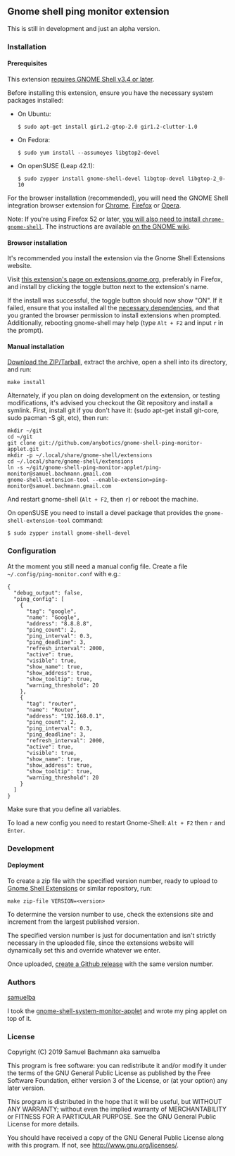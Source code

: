 ## Gnome shell ping monitor extension

This is still in development and just an alpha version.

### Installation

#### Prerequisites

This extension [requires GNOME Shell v3.4 or later](https://github.com/anybotics/gnome-shell-ping-monitor-applet/blob/master/ping-monitor%40samuel.bachmann.gmail.com/metadata.json#L2).

Before installing this extension, ensure you have the necessary system packages installed:

* On Ubuntu:

      $ sudo apt-get install gir1.2-gtop-2.0 gir1.2-clutter-1.0

* On Fedora:

      $ sudo yum install --assumeyes libgtop2-devel
    
* On openSUSE (Leap 42.1):

      $ sudo zypper install gnome-shell-devel libgtop-devel libgtop-2_0-10

For the browser installation (recommended), you will need the GNOME Shell integration browser extension for
[Chrome](https://chrome.google.com/webstore/detail/gnome-shell-integration/gphhapmejobijbbhgpjhcjognlahblep),
[Firefox](https://addons.mozilla.org/en-US/firefox/addon/gnome-shell-integration/) or
[Opera](https://addons.opera.com/en/extensions/details/gnome-shell-integration/).

Note: If you're using Firefox 52 or later, [you will also need to install `chrome-gnome-shell`](https://blogs.gnome.org/ne0sight/2016/12/25/how-to-install-gnome-shell-extensions-with-firefox-52/).
The instructions are available [on the GNOME wiki](https://wiki.gnome.org/Projects/GnomeShellIntegrationForChrome/Installation#Ubuntu_Linux).

#### Browser installation

It's recommended you install the extension via the Gnome Shell Extensions website.

Visit [this extension's page on extensions.gnome.org](https://extensions.gnome.org/extension/120/ping-monitor/),
preferably in Firefox, and install by clicking the toggle button next to the extension's name.

If the install was successful, the toggle button should now show "ON".
If it failed, ensure that you installed all the [necessary dependencies](#prerequisites),
and that you granted the browser permission to install extensions when prompted.
Additionally, rebooting gnome-shell may help (type `Alt + F2` and input `r` in the prompt).

#### Manual installation

[Download the ZIP/Tarball](https://github.com/anybotics/gnome-shell-ping-monitor-applet/releases),
extract the archive, open a shell into its directory, and run:

    make install

Alternately, if you plan on doing development on the extension, or testing modifications, it's advised you checkout the Git repository and install a symlink. First, install git if you don't have it: (sudo apt-get install git-core, sudo pacman -S git, etc), then run:

    mkdir ~/git
    cd ~/git
    git clone git://github.com/anybotics/gnome-shell-ping-monitor-applet.git    
    mkdir -p ~/.local/share/gnome-shell/extensions
    cd ~/.local/share/gnome-shell/extensions
    ln -s ~/git/gnome-shell-ping-monitor-applet/ping-monitor@samuel.bachmann.gmail.com
    gnome-shell-extension-tool --enable-extension=ping-monitor@samuel.bachmann.gmail.com

And restart gnome-shell (`Alt + F2`, then `r`) or reboot the machine.

On openSUSE you need to install a devel package that provides the `gnome-shell-extension-tool` command:

    $ sudo zypper install gnome-shell-devel


### Configuration

At the moment you still need a manual config file. Create a file `~/.config/ping-monitor.conf` with e.g.:

```
{
  "debug_output": false,
  "ping_config": [
    {
      "tag": "google",
      "name": "Google",
      "address": "8.8.8.8",
      "ping_count": 2,
      "ping_interval": 0.3,
      "ping_deadline": 3,
      "refresh_interval": 2000,
      "active": true,
      "visible": true,
      "show_name": true,
      "show_address": true,
      "show_tooltip": true,
      "warning_threshold": 20
    },
    {
      "tag": "router",
      "name": "Router",
      "address": "192.168.0.1",
      "ping_count": 2,
      "ping_interval": 0.3,
      "ping_deadline": 3,
      "refresh_interval": 2000,
      "active": true,
      "visible": true,
      "show_name": true,
      "show_address": true,
      "show_tooltip": true,
      "warning_threshold": 20
    }
  ]
}
```

Make sure that you define all variables.

To load a new config you need to restart Gnome-Shell: `Alt + F2` then `r` and `Enter`.

### Development

#### Deployment

To create a zip file with the specified version number, ready to upload to [Gnome Shell Extensions](https://extensions.gnome.org/) or similar repository, run:

    make zip-file VERSION=<version>

To determine the version number to use, check the extensions site and increment from the largest published version.

The specified version number is just for documentation and isn't strictly necessary in the uploaded file, since the extensions website will dynamically set this and override whatever we enter.

Once uploaded, [create a Github release](https://github.com/anybotics/gnome-shell-ping-monitor-applet/releases) with the same version number.

### Authors

[samuelba](https://github.com/samuelba)

I took the [gnome-shell-system-monitor-applet](https://github.com/anybotics/gnome-shell-system-monitor-applet) and wrote my ping applet on top of it.

### License

Copyright (C) 2019 Samuel Bachmann aka samuelba

This program is free software: you can redistribute it and/or modify
it under the terms of the GNU General Public License as published by
the Free Software Foundation, either version 3 of the License, or
(at your option) any later version.

This program is distributed in the hope that it will be useful,
but WITHOUT ANY WARRANTY; without even the implied warranty of
MERCHANTABILITY or FITNESS FOR A PARTICULAR PURPOSE.  See the
GNU General Public License for more details.

You should have received a copy of the GNU General Public License
along with this program.  If not, see <http://www.gnu.org/licenses/>.
